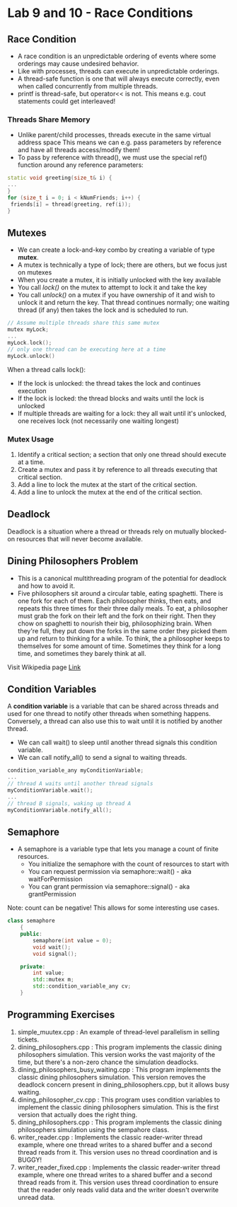 # Lab 9 and 10 - Race Conditions

## Race Condition

* A race condition is an unpredictable ordering of events where some orderings may cause undesired behavior.
* Like with processes, threads can execute in unpredictable orderings.
* A thread-safe function is one that will always execute correctly, even when called concurrently from multiple threads.
* printf is thread-safe, but operator<< is not.  This means e.g. cout statements could get interleaved!

### Threads Share Memory

* Unlike parent/child processes, threads execute in the same virtual address space This means we can e.g. pass parameters by reference and have all threads access/modify them!
* To pass by reference with thread(), we must use the special ref() function around any reference parameters:

```cpp
static void greeting(size_t& i) {
...
}
for (size_t i = 0; i < kNumFriends; i++) {
 friends[i] = thread(greeting, ref(i)); 
}
```

## Mutexes

* We can create a lock-and-key combo by creating a variable of type **mutex**.
* A mutex is technically a type of lock; there are others, but we focus just on mutexes
* When you create a mutex, it is initially unlocked with the key available
* You call *lock()* on the mutex to attempt to lock it and take the key
* You call *unlock()* on a mutex if you have ownership of it and wish to unlock it and return the key. That thread continues normally; one waiting thread (if any) then takes the lock and is scheduled to run.

```cpp
// Assume multiple threads share this same mutex
mutex myLock;
...
myLock.lock();
// only one thread can be executing here at a time
myLock.unlock()
```

When a thread calls lock():

* If the lock is unlocked: the thread takes the lock and continues execution
* If the lock is locked: the thread blocks and waits until the lock is unlocked
* If multiple threads are waiting for a lock: they all wait until it's unlocked, one receives lock (not necessarily one waiting longest)

### Mutex Usage

1. Identify a critical section; a section that only one thread should execute at a time.
2. Create a mutex and pass it by reference to all threads executing that critical section.
3. Add a line to lock the mutex at the start of the critical section.
4. Add a line to unlock the mutex at the end of the critical section.

## Deadlock

Deadlock is a situation where a thread or threads rely on mutually blocked-on resources that will
never become available.

## Dining Philosophers Problem

* This is a canonical multithreading program of the potential for deadlock and how to avoid it.
* Five philosophers sit around a circular table, eating spaghetti. There is one fork for each of them. Each philosopher thinks, then eats, and repeats this three times for their three daily meals. To eat, a philosopher must grab the fork on their left and the fork on their right.  Then they chow on spaghetti to nourish their big, philosophizing brain. When they're full, they put down the forks in the same order they picked them up and return to thinking for a while. To think, the a philosopher keeps to themselves for some amount of time. Sometimes they think for a long time, and sometimes they barely think at all.

Visit Wikipedia page <a href="https://en.wikipedia.org/wiki/Dining_philosophers_problem"> Link </a>

## Condition Variables

A **condition variable** is a variable that can be shared across threads and used for one thread to notify other threads when something happens. Conversely, a thread can also use this to wait until it is notified by another thread.

* We can call wait() to sleep until another thread signals this condition variable.
* We can call notify_all() to send a signal to waiting threads.

```cpp
condition_variable_any myConditionVariable;
...
// thread A waits until another thread signals
myConditionVariable.wait();
...
// thread B signals, waking up thread A
myConditionVariable.notify_all();
```

## Semaphore

* A semaphore is a variable type that lets you manage a count of finite resources.
  * You initialize the semaphore with the count of resources to start with
  * You can request permission via semaphore::wait() - aka waitForPermission
  * You can grant permission via semaphore::signal() - aka grantPermission

Note: count can be negative!  This allows for some interesting use cases.

```cpp
class semaphore
    {
    public:
        semaphore(int value = 0);
        void wait();
        void signal();

    private:
        int value;
        std::mutex m;
        std::condition_variable_any cv;
    }
```

<!-- ## Unique Locks -->

## Programming Exercises

1. simple_muutex.cpp : An example of thread-level parallelism in selling tickets.
2. dining_philosophers.cpp : This program implements the classic dining philosophers simulation. This version works the vast majority of the time, but there's a non-zero chance the simulation deadlocks.
3. dining_philosophers_busy_waiting.cpp : This program implements the classic dining philosophers simulation. This version removes the deadlock concern present in dining_philosophers.cpp, but it allows busy waiting.
4. dining_philosopher_cv.cpp : This program uses condition variables to implement the classic dining philosophers simulation. This is the first version that actually does the right thing.
5. dining_philosophers.cpp : This program implements the classic dining philosophers simulation using the sempahore class.
6. writer_reader.cpp : Implements the classic reader-writer thread example, where one thread writes to a shared buffer and a second thread reads from it. This version uses no thread coordination and is BUGGY!
7. writer_reader_fixed.cpp : Implements the classic reader-writer thread example, where one thread writes to a shared buffer and a second thread reads from it. This version uses thread coordination to ensure that the reader only reads valid data and the writer doesn't overwrite unread data.